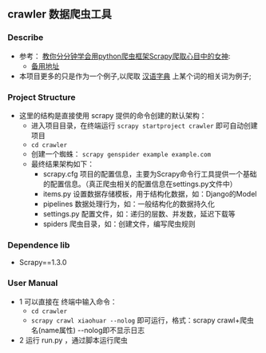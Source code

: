 ## crawler 数据爬虫工具
### Describe
- 参考： [教你分分钟学会用python爬虫框架Scrapy爬取心目中的女神](http://www.cnblogs.com/wanghzh/p/5824181.html):
    - [备用地址](https://app.yinxiang.com/shard/s8/nl/1386165/1ccc5940-9302-48dc-b9c8-d13e999186a4)
- 本项目更多的只是作为一个例子,以爬取 [汉语字典](http://xh.5156edu.com/ciyu/83130begin38794.html) 上某个词的相关词为例子;


### Project Structure
- 这里的结构是直接使用 scrapy 提供的命令创建的默认架构：
    - 进入项目目录，在终端运行 `scrapy startproject crawler` 即可自动创建项目
    - `cd crawler`
    - 创建一个蜘蛛： `scrapy genspider example example.com`
    - 最终结果架构如下：
        - scrapy.cfg  项目的配置信息，主要为Scrapy命令行工具提供一个基础的配置信息。（真正爬虫相关的配置信息在settings.py文件中）
        - items.py    设置数据存储模板，用于结构化数据，如：Django的Model
        - pipelines    数据处理行为，如：一般结构化的数据持久化
        - settings.py 配置文件，如：递归的层数、并发数，延迟下载等
        - spiders      爬虫目录，如：创建文件，编写爬虫规则

### Dependence lib
- Scrapy==1.3.0

### User Manual
- 1 可以直接在 终端中输入命令：
    - `cd crawler`
    - `scrapy crawl xiaohuar --nolog` 即可运行，格式：scrapy crawl+爬虫名(name属性)  --nolog即不显示日志
- 2 运行 run.py ，通过脚本运行爬虫